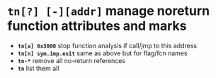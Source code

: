 <!-- TITLE: tn -->

#  **`tn[?] [-][addr]`** manage noreturn function attributes and marks

- **`tn[a] 0x3000`** stop function analysis if call/jmp to this address
- **`tn[n] sym.imp.exit`** same as above but for flag/fcn names
- **`tn-*`** remove all no-return references
- **`tn`** list them all